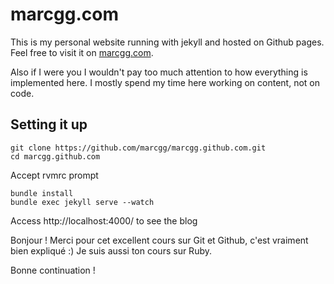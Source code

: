 # marcgg.com

This is my personal website running with jekyll and hosted on Github
pages. Feel free to visit it on [marcgg.com](https://www.marcgg.com).

Also if I were you I wouldn't pay too much attention to how everything
is implemented here. I mostly spend my time here working on content,
not on code.

## Setting it up

```
git clone https://github.com/marcgg/marcgg.github.com.git
cd marcgg.github.com
```

Accept rvmrc prompt

```
bundle install
bundle exec jekyll serve --watch
```

Access http://localhost:4000/ to see the blog

Bonjour !
Merci pour cet excellent cours sur Git et Github, c'est vraiment bien expliqué :)
Je suis aussi ton cours sur Ruby.

Bonne continuation !